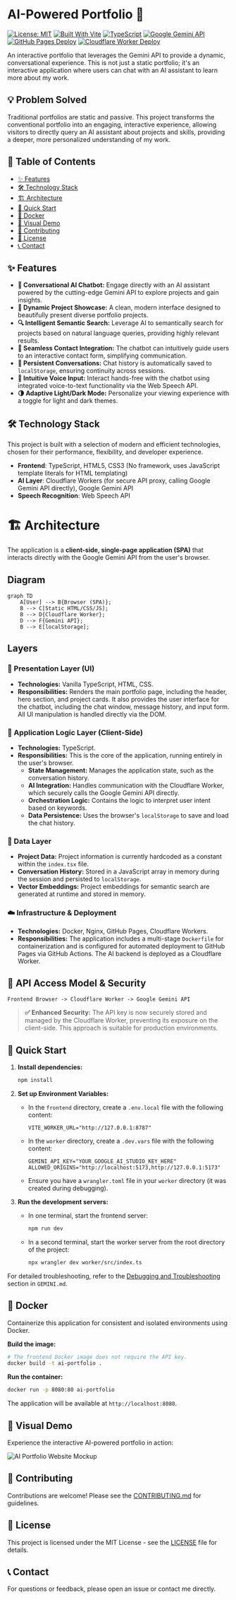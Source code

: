 # AI-Powered Portfolio 🚀

<!-- Badges -->
[![License: MIT](https://img.shields.io/badge/License-MIT-yellow.svg)](https://opensource.org/licenses/MIT)
[![Built With Vite](https://img.shields.io/badge/Built%20With-Vite-purple.svg)](https://vitejs.dev/)
[![TypeScript](https://img.shields.io/badge/TypeScript-007ACC?style=for-the-badge&logo=typescript&logoColor=white)](https://www.typescriptlang.org/)
[![Google Gemini API](https://img.shields.io/badge/Google%20Gemini%20API-blue?style=for-the-badge&logo=google&logoColor=white)](https://ai.google.dev/)
[![GitHub Pages Deploy](https://github.com/Gmpho/AI-powered-Static-portfolio/actions/workflows/static.yml/badge.svg)](https://github.com/Gmpho/AI-powered-Static-portfolio/actions/workflows/static.yml)
[![Cloudflare Worker Deploy](https://img.shields.io/badge/Cloudflare%20Worker-Deployed-orange?style=flat&logo=cloudflare&logoColor=white)](https://dash.cloudflare.com/) <!-- Placeholder, needs actual status badge if available -->

An interactive portfolio that leverages the Gemini API to provide a dynamic, conversational experience. This is not just a static portfolio; it's an interactive application where users can chat with an AI assistant to learn more about my work.

## 💡 Problem Solved

Traditional portfolios are static and passive. This project transforms the conventional portfolio into an engaging, interactive experience, allowing visitors to directly query an AI assistant about projects and skills, providing a deeper, more personalized understanding of my work.

## 📖 Table of Contents

*   [✨ Features](#-features)
*   [🛠️ Technology Stack](#️-technology-stack)
*   [🏗️ Architecture](#️-architecture)
*   [🚀 Quick Start](#-quick-start)
*   [🐳 Docker](#-docker)
*   [📸 Visual Demo](#-visual-demo)
*   [🤝 Contributing](#-contributing)
*   [📄 License](#-license)
*   [📞 Contact](#-contact)

## ✨ Features

-   **🤖 Conversational AI Chatbot:** Engage directly with an AI assistant powered by the cutting-edge Gemini API to explore projects and gain insights.
-   **🎨 Dynamic Project Showcase:** A clean, modern interface designed to beautifully present diverse portfolio projects.
-   **🔍 Intelligent Semantic Search:** Leverage AI to semantically search for projects based on natural language queries, providing highly relevant results.
-   **📝 Seamless Contact Integration:** The chatbot can intuitively guide users to an interactive contact form, simplifying communication.
-   **💾 Persistent Conversations:** Chat history is automatically saved to `localStorage`, ensuring continuity across sessions.
-   **🎤 Intuitive Voice Input:** Interact hands-free with the chatbot using integrated voice-to-text functionality via the Web Speech API.
-   **🌗 Adaptive Light/Dark Mode:** Personalize your viewing experience with a toggle for light and dark themes.

## 🛠️ Technology Stack

This project is built with a selection of modern and efficient technologies, chosen for their performance, flexibility, and developer experience.

-   **Frontend**: TypeScript, HTML5, CSS3 (No framework, uses JavaScript template literals for HTML templating)
-   **AI Layer**: Cloudflare Workers (for secure API proxy, calling Google Gemini API directly), Google Gemini API
-   **Speech Recognition**: Web Speech API

# 🏗️ Architecture

The application is a **client-side, single-page application (SPA)** that interacts directly with the Google Gemini API from the user's browser.

## Diagram

```mermaid
graph TD
    A[User] --> B{Browser (SPA)};
    B --> C[Static HTML/CSS/JS];
    B --> D{Cloudflare Worker};
    D --> F{Gemini API};
    B --> E[localStorage];
```

## Layers

### 🎨 Presentation Layer (UI)

*   **Technologies:** Vanilla TypeScript, HTML, CSS.
*   **Responsibilities:** Renders the main portfolio page, including the header, hero section, and project cards. It also provides the user interface for the chatbot, including the chat window, message history, and input form. All UI manipulation is handled directly via the DOM.

### 🧠 Application Logic Layer (Client-Side)

*   **Technologies:** TypeScript.
*   **Responsibilities:** This is the core of the application, running entirely in the user's browser.
    *   **State Management:** Manages the application state, such as the conversation history.
    *   **AI Integration:** Handles communication with the Cloudflare Worker, which securely calls the Google Gemini API directly.
    *   **Orchestration Logic:** Contains the logic to interpret user intent based on keywords.
    *   **Data Persistence:** Uses the browser's `localStorage` to save and load the chat history.

### 💾 Data Layer

*   **Project Data:** Project information is currently hardcoded as a constant within the `index.tsx` file.
*   **Conversation History:** Stored in a JavaScript array in memory during the session and persisted to `localStorage`.
*   **Vector Embeddings:** Project embeddings for semantic search are generated at runtime and stored in memory.

### ☁️ Infrastructure & Deployment

*   **Technologies:** Docker, Nginx, GitHub Pages, Cloudflare Workers.
*   **Responsibilities:** The application includes a multi-stage `Dockerfile` for containerization and is configured for automated deployment to GitHub Pages via GitHub Actions. The AI backend is deployed as a Cloudflare Worker.

## 🔐 API Access Model & Security

`Frontend Browser -> Cloudflare Worker -> Google Gemini API`

> **✅ Enhanced Security:** The API key is now securely stored and managed by the Cloudflare Worker, preventing its exposure on the client-side. This approach is suitable for production environments.

## 🚀 Quick Start

1.  **Install dependencies:**
    ```bash
    npm install
    ```

2.  **Set up Environment Variables:**
    *   In the `frontend` directory, create a `.env.local` file with the following content:
        ```
        VITE_WORKER_URL="http://127.0.0.1:8787"
        ```
    *   In the `worker` directory, create a `.dev.vars` file with the following content:
        ```
        GEMINI_API_KEY="YOUR_GOOGLE_AI_STUDIO_KEY_HERE"
        ALLOWED_ORIGINS="http://localhost:5173,http://127.0.0.1:5173"
        ```
    *   Ensure you have a `wrangler.toml` file in your `worker` directory (it was created during debugging).

3.  **Run the development servers:**
    *   In one terminal, start the frontend server:
        ```bash
        npm run dev
        ```
    *   In a second terminal, start the worker server from the root directory of the project:
        ```bash
        npx wrangler dev worker/src/index.ts
        ```

For detailed troubleshooting, refer to the [Debugging and Troubleshooting](GEMINI.md#debugging-and-troubleshooting) section in `GEMINI.md`.

## 🐳 Docker

Containerize this application for consistent and isolated environments using Docker.

**Build the image:**
```bash
# The frontend Docker image does not require the API key.
docker build -t ai-portfolio .
```

**Run the container:**
```bash
docker run -p 8080:80 ai-portfolio
```
The application will be available at `http://localhost:8080`.

## 📸 Visual Demo

Experience the interactive AI-powered portfolio in action:

![AI Portfolio Website Mockup](AI%20Portfolio%20Website%20Mockup.png)

## 🤝 Contributing

Contributions are welcome! Please see the [CONTRIBUTING.md](CONTRIBUTING.md) for guidelines.

## 📄 License

This project is licensed under the MIT License - see the [LICENSE](LICENSE) file for details.

## 📞 Contact

For questions or feedback, please open an issue or contact me directly.
